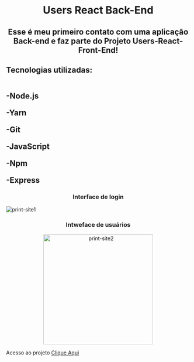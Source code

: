<h1 align="center"> Users React Back-End </h1>
<h2 align="center">Esse é meu primeiro contato com uma aplicação Back-end e faz parte do Projeto Users-React-Front-End!</h2>

<h2>Tecnologias utilizadas:
 <br> <br>
  <p>-Node.js</p>
  <p>-Yarn</p>
  <p>-Git</p>
  <p>-JavaScript</p>
  <p>-Npm</p>
  <p>-Express</p>
</h2> 

<h3 align="center">Interface de login</h3>

<img src="https://github.com/EvertonDepla/Users-React-Back-End/blob/master/assets/React-login.png?raw=true" alt="print-site1">

<h3 align="center">Intweface de usuários</h3>

<div align="center">

<img src="https://github.com/EvertonDepla/Users-React-Back-End/blob/master/assets/react-users.png?raw=true" alt="print-site2" width="300px">

</div>

 <footer>
 <p>
  
  Acesso ao projeto <a href="https://users-react-app-everton.netlify.app" target="_blank">Clique Aqui <a>
  
 </p>
</footer>

